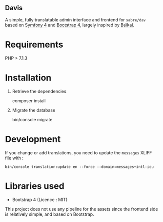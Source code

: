 Davis
---

A simple, fully translatable admin interface and frontend for `sabre/dav` based on [Symfony 4](https://symfony.com/) and [Bootstrap 4](https://getbootstrap.com/), largely inspired by [Baïkal](https://github.com/sabre-io/Baikal).

# Requirements

PHP > 7.1.3

# Installation

1. Retrieve the dependencies

    composer install

2. Migrate the database

    bin/console migrate

# Development

If you change or add translations, you need to update the `messages` XLIFF file with : 

    bin/console translation:update en --force --domain=messages+intl-icu

# Libraries used

   - Bootstrap 4 (Licence : MIT)

This project does not use any pipeline for the assets since the frontend side is relatively simple, and based on Bootstrap.
